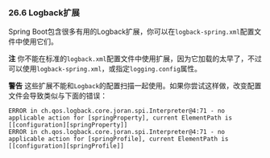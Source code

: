 ### 26.6 Logback扩展

Spring Boot包含很多有用的Logback扩展，你可以在`logback-spring.xml`配置文件中使用它们。

**注** 你不能在标准的`logback.xml`配置文件中使用扩展，因为它加载的太早了，不过可以使用`logback-spring.xml`，或指定`logging.config`属性。

**警告** 这些扩展不能和`Logback`的配置扫描一起使用。如果你尝试这样做，改变配置文件会导致类似与下面的错误：

```properties
ERROR in ch.qos.logback.core.joran.spi.Interpreter@4:71 - no applicable action for [springProperty], current ElementPath is [[configuration][springProperty]]
ERROR in ch.qos.logback.core.joran.spi.Interpreter@4:71 - no applicable action for [springProfile], current ElementPath is [[configuration][springProfile]]
```
